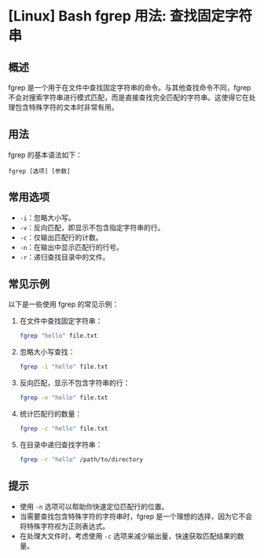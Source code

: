 # [Linux] Bash fgrep 用法: 查找固定字符串

## 概述
fgrep 是一个用于在文件中查找固定字符串的命令。与其他查找命令不同，fgrep 不会对搜索字符串进行模式匹配，而是直接查找完全匹配的字符串。这使得它在处理包含特殊字符的文本时非常有用。

## 用法
fgrep 的基本语法如下：
```
fgrep [选项] [参数]
```

## 常用选项
- `-i`：忽略大小写。
- `-v`：反向匹配，即显示不包含指定字符串的行。
- `-c`：仅输出匹配行的计数。
- `-n`：在输出中显示匹配行的行号。
- `-r`：递归查找目录中的文件。

## 常见示例
以下是一些使用 fgrep 的常见示例：

1. 在文件中查找固定字符串：
   ```bash
   fgrep "hello" file.txt
   ```

2. 忽略大小写查找：
   ```bash
   fgrep -i "hello" file.txt
   ```

3. 反向匹配，显示不包含字符串的行：
   ```bash
   fgrep -v "hello" file.txt
   ```

4. 统计匹配行的数量：
   ```bash
   fgrep -c "hello" file.txt
   ```

5. 在目录中递归查找字符串：
   ```bash
   fgrep -r "hello" /path/to/directory
   ```

## 提示
- 使用 `-n` 选项可以帮助你快速定位匹配行的位置。
- 当需要查找包含特殊字符的字符串时，fgrep 是一个理想的选择，因为它不会将特殊字符视为正则表达式。
- 在处理大文件时，考虑使用 `-c` 选项来减少输出量，快速获取匹配结果的数量。